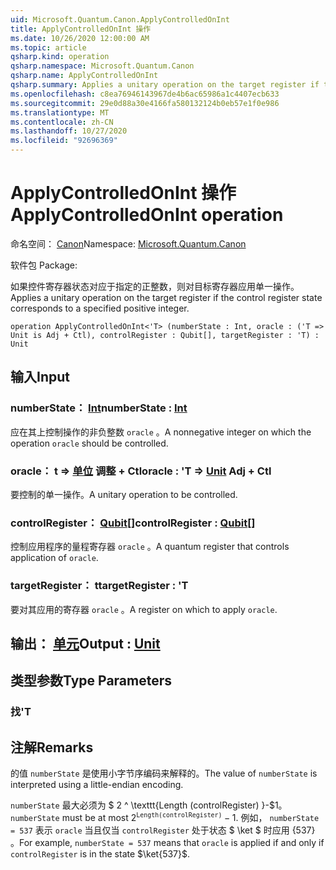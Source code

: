 ```yaml
---
uid: Microsoft.Quantum.Canon.ApplyControlledOnInt
title: ApplyControlledOnInt 操作
ms.date: 10/26/2020 12:00:00 AM
ms.topic: article
qsharp.kind: operation
qsharp.namespace: Microsoft.Quantum.Canon
qsharp.name: ApplyControlledOnInt
qsharp.summary: Applies a unitary operation on the target register if the control register state corresponds to a specified positive integer.
ms.openlocfilehash: c8ea76946143967de4b6ac65986a1c4407ecb633
ms.sourcegitcommit: 29e0d88a30e4166fa580132124b0eb57e1f0e986
ms.translationtype: MT
ms.contentlocale: zh-CN
ms.lasthandoff: 10/27/2020
ms.locfileid: "92696369"
---
```

# <a name="applycontrolledonint-operation"></a><span data-ttu-id="49d21-102">ApplyControlledOnInt 操作</span><span class="sxs-lookup"><span data-stu-id="49d21-102">ApplyControlledOnInt operation</span></span>

<span data-ttu-id="49d21-103">命名空间： [Canon](xref:Microsoft.Quantum.Canon)</span><span class="sxs-lookup"><span data-stu-id="49d21-103">Namespace: [Microsoft.Quantum.Canon](xref:Microsoft.Quantum.Canon)</span></span>

<span data-ttu-id="49d21-104">软件包 [](https://nuget.org/packages/)</span><span class="sxs-lookup"><span data-stu-id="49d21-104">Package: [](https://nuget.org/packages/)</span></span>


<span data-ttu-id="49d21-105">如果控件寄存器状态对应于指定的正整数，则对目标寄存器应用单一操作。</span><span class="sxs-lookup"><span data-stu-id="49d21-105">Applies a unitary operation on the target register if the control register state corresponds to a specified positive integer.</span></span>

```qsharp
operation ApplyControlledOnInt<'T> (numberState : Int, oracle : ('T => Unit is Adj + Ctl), controlRegister : Qubit[], targetRegister : 'T) : Unit
```


## <a name="input"></a><span data-ttu-id="49d21-106">输入</span><span class="sxs-lookup"><span data-stu-id="49d21-106">Input</span></span>

### <a name="numberstate--int"></a><span data-ttu-id="49d21-107">numberState： [Int](xref:microsoft.quantum.lang-ref.int)</span><span class="sxs-lookup"><span data-stu-id="49d21-107">numberState : [Int](xref:microsoft.quantum.lang-ref.int)</span></span>

<span data-ttu-id="49d21-108">应在其上控制操作的非负整数 `oracle` 。</span><span class="sxs-lookup"><span data-stu-id="49d21-108">A nonnegative integer on which the operation `oracle` should be controlled.</span></span>


### <a name="oracle--t--unit-adj--ctl"></a><span data-ttu-id="49d21-109">oracle： t => [单位](xref:microsoft.quantum.lang-ref.unit) 调整 + Ctl</span><span class="sxs-lookup"><span data-stu-id="49d21-109">oracle : 'T => [Unit](xref:microsoft.quantum.lang-ref.unit) Adj + Ctl</span></span>

<span data-ttu-id="49d21-110">要控制的单一操作。</span><span class="sxs-lookup"><span data-stu-id="49d21-110">A unitary operation to be controlled.</span></span>


### <a name="controlregister--qubit"></a><span data-ttu-id="49d21-111">controlRegister： [Qubit](xref:microsoft.quantum.lang-ref.qubit)[]</span><span class="sxs-lookup"><span data-stu-id="49d21-111">controlRegister : [Qubit](xref:microsoft.quantum.lang-ref.qubit)[]</span></span>

<span data-ttu-id="49d21-112">控制应用程序的量程寄存器 `oracle` 。</span><span class="sxs-lookup"><span data-stu-id="49d21-112">A quantum register that controls application of `oracle`.</span></span>


### <a name="targetregister--t"></a><span data-ttu-id="49d21-113">targetRegister： t</span><span class="sxs-lookup"><span data-stu-id="49d21-113">targetRegister : 'T</span></span>

<span data-ttu-id="49d21-114">要对其应用的寄存器 `oracle` 。</span><span class="sxs-lookup"><span data-stu-id="49d21-114">A register on which to apply `oracle`.</span></span>



## <a name="output--unit"></a><span data-ttu-id="49d21-115">输出： [单元](xref:microsoft.quantum.lang-ref.unit)</span><span class="sxs-lookup"><span data-stu-id="49d21-115">Output : [Unit](xref:microsoft.quantum.lang-ref.unit)</span></span>



## <a name="type-parameters"></a><span data-ttu-id="49d21-116">类型参数</span><span class="sxs-lookup"><span data-stu-id="49d21-116">Type Parameters</span></span>

### <a name="t"></a><span data-ttu-id="49d21-117">找</span><span class="sxs-lookup"><span data-stu-id="49d21-117">'T</span></span>



## <a name="remarks"></a><span data-ttu-id="49d21-118">注解</span><span class="sxs-lookup"><span data-stu-id="49d21-118">Remarks</span></span>

<span data-ttu-id="49d21-119">的值 `numberState` 是使用小字节序编码来解释的。</span><span class="sxs-lookup"><span data-stu-id="49d21-119">The value of `numberState` is interpreted using a little-endian encoding.</span></span>

<span data-ttu-id="49d21-120">`numberState` 最大必须为 $ 2 ^ \texttt{Length (controlRegister) }-$1。</span><span class="sxs-lookup"><span data-stu-id="49d21-120">`numberState` must be at most $2^\texttt{Length(controlRegister)} - 1$.</span></span>
<span data-ttu-id="49d21-121">例如， `numberState = 537` 表示 `oracle` 当且仅当 `controlRegister` 处于状态 $ \ket $ 时应用 {537} 。</span><span class="sxs-lookup"><span data-stu-id="49d21-121">For example, `numberState = 537` means that `oracle` is applied if and only if `controlRegister` is in the state $\ket{537}$.</span></span>